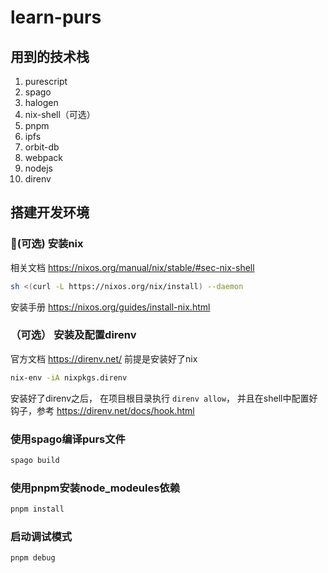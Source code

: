 # learn-purs

## 用到的技术栈
1. purescript
2. spago
3. halogen
4. nix-shell（可选）
5. pnpm
6. ipfs
7. orbit-db
8. webpack
9. nodejs
10. direnv


## 搭建开发环境

### (可选) 安装nix
相关文档 https://nixos.org/manual/nix/stable/#sec-nix-shell
``` bash
sh <(curl -L https://nixos.org/nix/install) --daemon
```

安装手册  https://nixos.org/guides/install-nix.html

### （可选） 安装及配置direnv
官方文档 https://direnv.net/
前提是安装好了nix

``` bash
nix-env -iA nixpkgs.direnv
```

安装好了direnv之后， 在项目根目录执行 `direnv allow`，
并且在shell中配置好钩子，参考 https://direnv.net/docs/hook.html


### 使用spago编译purs文件
```bash
spago build
```

### 使用pnpm安装node_modeules依赖
```bash
pnpm install
```


### 启动调试模式
```bash
pnpm debug
```

